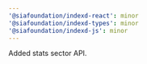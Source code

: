 ```yaml
---
'@siafoundation/indexd-react': minor
'@siafoundation/indexd-types': minor
'@siafoundation/indexd-js': minor
---
```


Added stats sector API.
